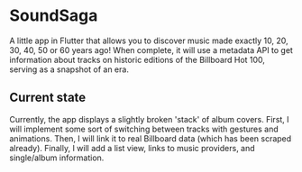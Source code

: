 # SoundSaga

A little app in Flutter that allows you to discover music made exactly 10, 20, 30, 40, 50 or 60 years ago! When complete, it will use a metadata API to get information about tracks on historic editions of the Billboard Hot 100, serving as a snapshot of an era.

## Current state

Currently, the app displays a slightly broken 'stack' of album covers. First, I will implement some sort of switching between tracks with gestures and animations. Then, I will link it to real Billboard data (which has been scraped already). Finally, I will add a list view, links to music providers, and single/album information.
